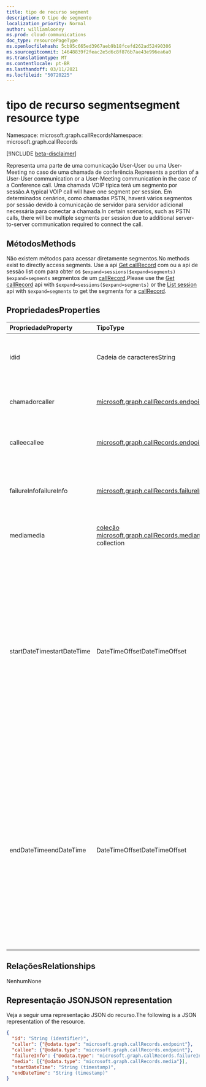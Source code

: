 ```yaml
---
title: tipo de recurso segment
description: O tipo de segmento
localization_priority: Normal
author: williamlooney
ms.prod: cloud-communications
doc_type: resourcePageType
ms.openlocfilehash: 5cb95c665ed3967aeb9b18fcefd262ad52490306
ms.sourcegitcommit: 14648839f2feac2e5d6c8f876b7ae43e996ea6a0
ms.translationtype: MT
ms.contentlocale: pt-BR
ms.lasthandoff: 03/11/2021
ms.locfileid: "50720225"
---
```

# <a name="segment-resource-type"></a><span data-ttu-id="188d3-103">tipo de recurso segment</span><span class="sxs-lookup"><span data-stu-id="188d3-103">segment resource type</span></span>

<span data-ttu-id="188d3-104">Namespace: microsoft.graph.callRecords</span><span class="sxs-lookup"><span data-stu-id="188d3-104">Namespace: microsoft.graph.callRecords</span></span>

[!INCLUDE [beta-disclaimer](../../includes/beta-disclaimer.md)]

<span data-ttu-id="188d3-105">Representa uma parte de uma comunicação User-User ou uma User-Meeting no caso de uma chamada de conferência.</span><span class="sxs-lookup"><span data-stu-id="188d3-105">Represents a portion of a User-User communication or a User-Meeting communication in the case of a Conference call.</span></span> <span data-ttu-id="188d3-106">Uma chamada VOIP típica terá um segmento por sessão.</span><span class="sxs-lookup"><span data-stu-id="188d3-106">A typical VOIP call will have one segment per session.</span></span> <span data-ttu-id="188d3-107">Em determinados cenários, como chamadas PSTN, haverá vários segmentos por sessão devido à comunicação de servidor para servidor adicional necessária para conectar a chamada.</span><span class="sxs-lookup"><span data-stu-id="188d3-107">In certain scenarios, such as PSTN calls, there will be multiple segments per session due to additional server-to-server communication required to connect the call.</span></span>

## <a name="methods"></a><span data-ttu-id="188d3-108">Métodos</span><span class="sxs-lookup"><span data-stu-id="188d3-108">Methods</span></span>

<span data-ttu-id="188d3-109">Não existem métodos para acessar diretamente segmentos.</span><span class="sxs-lookup"><span data-stu-id="188d3-109">No methods exist to directly access segments.</span></span> <span data-ttu-id="188d3-110">Use a api [Get callRecord](../api/callrecords-callrecord-get.md) com ou a api de sessão list com para obter os `$expand=sessions($expand=segments)` [](../api/callrecords-session-list.md) `$expand=segments` segmentos de um [callRecord](callrecords-callrecord.md).</span><span class="sxs-lookup"><span data-stu-id="188d3-110">Please use the [Get callRecord](../api/callrecords-callrecord-get.md) api with `$expand=sessions($expand=segments)` or the [List session](../api/callrecords-session-list.md) api with `$expand=segments` to get the segments for a [callRecord](callrecords-callrecord.md).</span></span>

## <a name="properties"></a><span data-ttu-id="188d3-111">Propriedades</span><span class="sxs-lookup"><span data-stu-id="188d3-111">Properties</span></span>

| <span data-ttu-id="188d3-112">Propriedade</span><span class="sxs-lookup"><span data-stu-id="188d3-112">Property</span></span>     | <span data-ttu-id="188d3-113">Tipo</span><span class="sxs-lookup"><span data-stu-id="188d3-113">Type</span></span>        | <span data-ttu-id="188d3-114">Descrição</span><span class="sxs-lookup"><span data-stu-id="188d3-114">Description</span></span> |
|:-------------|:------------|:------------|
|<span data-ttu-id="188d3-115">id</span><span class="sxs-lookup"><span data-stu-id="188d3-115">id</span></span>|<span data-ttu-id="188d3-116">Cadeia de caracteres</span><span class="sxs-lookup"><span data-stu-id="188d3-116">String</span></span>|<span data-ttu-id="188d3-117">Identificador exclusivo do segmento.</span><span class="sxs-lookup"><span data-stu-id="188d3-117">Unique identifier for the segment.</span></span> <span data-ttu-id="188d3-118">Somente leitura.</span><span class="sxs-lookup"><span data-stu-id="188d3-118">Read-only.</span></span>|
|<span data-ttu-id="188d3-119">chamador</span><span class="sxs-lookup"><span data-stu-id="188d3-119">caller</span></span>|[<span data-ttu-id="188d3-120">microsoft.graph.callRecords.endpoint</span><span class="sxs-lookup"><span data-stu-id="188d3-120">microsoft.graph.callRecords.endpoint</span></span>](callrecords-endpoint.md)|<span data-ttu-id="188d3-121">Ponto de extremidade que iniciou esse segmento.</span><span class="sxs-lookup"><span data-stu-id="188d3-121">Endpoint that initiated this segment.</span></span>|
|<span data-ttu-id="188d3-122">callee</span><span class="sxs-lookup"><span data-stu-id="188d3-122">callee</span></span>|[<span data-ttu-id="188d3-123">microsoft.graph.callRecords.endpoint</span><span class="sxs-lookup"><span data-stu-id="188d3-123">microsoft.graph.callRecords.endpoint</span></span>](callrecords-endpoint.md)|<span data-ttu-id="188d3-124">Ponto de extremidade que respondeu a esse segmento.</span><span class="sxs-lookup"><span data-stu-id="188d3-124">Endpoint that answered this segment.</span></span>|
|<span data-ttu-id="188d3-125">failureInfo</span><span class="sxs-lookup"><span data-stu-id="188d3-125">failureInfo</span></span>|[<span data-ttu-id="188d3-126">microsoft.graph.callRecords.failureInfo</span><span class="sxs-lookup"><span data-stu-id="188d3-126">microsoft.graph.callRecords.failureInfo</span></span>](callrecords-failureinfo.md)|<span data-ttu-id="188d3-127">Informações de falha associadas ao segmento se falharem.</span><span class="sxs-lookup"><span data-stu-id="188d3-127">Failure information associated with the segment if it failed.</span></span>|
|<span data-ttu-id="188d3-128">media</span><span class="sxs-lookup"><span data-stu-id="188d3-128">media</span></span>|<span data-ttu-id="188d3-129">[coleção microsoft.graph.callRecords.media](callrecords-media.md)</span><span class="sxs-lookup"><span data-stu-id="188d3-129">[microsoft.graph.callRecords.media](callrecords-media.md) collection</span></span>|<span data-ttu-id="188d3-130">Mídia associada a esse segmento.</span><span class="sxs-lookup"><span data-stu-id="188d3-130">Media associated with this segment.</span></span>|
|<span data-ttu-id="188d3-131">startDateTime</span><span class="sxs-lookup"><span data-stu-id="188d3-131">startDateTime</span></span>|<span data-ttu-id="188d3-132">DateTimeOffset</span><span class="sxs-lookup"><span data-stu-id="188d3-132">DateTimeOffset</span></span>|<span data-ttu-id="188d3-133">Hora UTC quando o segmento foi iniciado.</span><span class="sxs-lookup"><span data-stu-id="188d3-133">UTC time when the segment started.</span></span> <span data-ttu-id="188d3-134">O tipo DateTimeOffset representa informações de data e hora usando o formato ISO 8601 e está sempre no horário UTC.</span><span class="sxs-lookup"><span data-stu-id="188d3-134">The DateTimeOffset type represents date and time information using ISO 8601 format and is always in UTC time.</span></span> <span data-ttu-id="188d3-135">Por exemplo, meia-noite UTC em 1 de janeiro de 2014 é `2014-01-01T00:00:00Z`</span><span class="sxs-lookup"><span data-stu-id="188d3-135">For example, midnight UTC on Jan 1, 2014 is `2014-01-01T00:00:00Z`</span></span>|
|<span data-ttu-id="188d3-136">endDateTime</span><span class="sxs-lookup"><span data-stu-id="188d3-136">endDateTime</span></span>|<span data-ttu-id="188d3-137">DateTimeOffset</span><span class="sxs-lookup"><span data-stu-id="188d3-137">DateTimeOffset</span></span>|<span data-ttu-id="188d3-138">Hora UTC quando o segmento terminou.</span><span class="sxs-lookup"><span data-stu-id="188d3-138">UTC time when the segment ended.</span></span> <span data-ttu-id="188d3-139">O tipo DateTimeOffset representa informações de data e hora usando o formato ISO 8601 e está sempre no horário UTC.</span><span class="sxs-lookup"><span data-stu-id="188d3-139">The DateTimeOffset type represents date and time information using ISO 8601 format and is always in UTC time.</span></span> <span data-ttu-id="188d3-140">Por exemplo, meia-noite UTC em 1 de janeiro de 2014 é `2014-01-01T00:00:00Z`</span><span class="sxs-lookup"><span data-stu-id="188d3-140">For example, midnight UTC on Jan 1, 2014 is `2014-01-01T00:00:00Z`</span></span>|

## <a name="relationships"></a><span data-ttu-id="188d3-141">Relações</span><span class="sxs-lookup"><span data-stu-id="188d3-141">Relationships</span></span>

<span data-ttu-id="188d3-142">Nenhum</span><span class="sxs-lookup"><span data-stu-id="188d3-142">None</span></span>

## <a name="json-representation"></a><span data-ttu-id="188d3-143">Representação JSON</span><span class="sxs-lookup"><span data-stu-id="188d3-143">JSON representation</span></span>

<span data-ttu-id="188d3-144">Veja a seguir uma representação JSON do recurso.</span><span class="sxs-lookup"><span data-stu-id="188d3-144">The following is a JSON representation of the resource.</span></span>

<!-- {
  "blockType": "resource",
  "optionalProperties": [

  ],
  "@odata.type": "microsoft.graph.callRecords.segment",
  "keyProperty": "id"
}-->

```json
{
  "id": "String (identifier)",
  "caller": {"@odata.type": "microsoft.graph.callRecords.endpoint"},
  "callee": {"@odata.type": "microsoft.graph.callRecords.endpoint"},
  "failureInfo": {"@odata.type": "microsoft.graph.callRecords.failureInfo"},
  "media": [{"@odata.type": "microsoft.graph.callRecords.media"}],
  "startDateTime": "String (timestamp)",
  "endDateTime": "String (timestamp)"
}
```

<!-- uuid: 16cd6b66-4b1a-43a1-adaf-3a886856ed98
2019-02-04 14:57:30 UTC -->
<!-- {
  "type": "#page.annotation",
  "description": "segment resource",
  "keywords": "",
  "section": "documentation",
  "tocPath": ""
}-->

